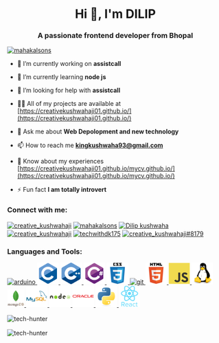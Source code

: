 <h1 align="center">Hi 👋, I'm DILIP</h1>
<h3 align="center">A passionate frontend developer from Bhopal</h3>

<p align="left"> <a href="https://twitter.com/mahakalsons" target="blank"><img src="https://img.shields.io/twitter/follow/mahakalsons?logo=twitter&style=for-the-badge" alt="mahakalsons" /></a> </p>

- 🔭 I’m currently working on **assistcall**

- 🌱 I’m currently learning **node js**

- 🤝 I’m looking for help with **assistcall**

- 👨‍💻 All of my projects are available at [https://creativekushwahaji01.github.io/](https://creativekushwahaji01.github.io/)

- 💬 Ask me about **Web Depolopment and new technology**

- 📫 How to reach me **kingkushwaha93@gmail.com**

- 📄 Know about my experiences [https://creativekushwahaji01.github.io/mycv.github.io/](https://creativekushwahaji01.github.io/mycv.github.io/)

- ⚡ Fun fact **I am totally introvert**

<h3 align="left">Connect with me:</h3>
<p align="left">
<a href="https://codepen.io/creative_kushwahaji" target="blank"><img align="center" src="https://raw.githubusercontent.com/rahuldkjain/github-profile-readme-generator/master/src/images/icons/Social/codepen.svg" alt="creative_kushwahaji" height="30" width="40" /></a>
<a href="https://twitter.com/mahakalsons" target="blank"><img align="center" src="https://raw.githubusercontent.com/rahuldkjain/github-profile-readme-generator/master/src/images/icons/Social/twitter.svg" alt="mahakalsons" height="30" width="40" /></a>
<a href="https://linkedin.com/in/kilip kushwaha" target="blank"><img align="center" src="https://raw.githubusercontent.com/rahuldkjain/github-profile-readme-generator/master/src/images/icons/Social/linked-in-alt.svg" alt="Dilip kushwaha" height="30" width="40" /></a>
<a href="https://instagram.com/creative_kushwahaji" target="blank"><img align="center" src="https://raw.githubusercontent.com/rahuldkjain/github-profile-readme-generator/master/src/images/icons/Social/instagram.svg" alt="creative_kushwahaji" height="30" width="40" /></a>
<a href="https://www.youtube.com/c/techwithdk175" target="blank"><img align="center" src="https://raw.githubusercontent.com/rahuldkjain/github-profile-readme-generator/master/src/images/icons/Social/youtube.svg" alt="techwithdk175" height="30" width="40" /></a>
<a href="https://discord.gg/creative_kushwahaji#8179" target="blank"><img align="center" src="https://raw.githubusercontent.com/rahuldkjain/github-profile-readme-generator/master/src/images/icons/Social/discord.svg" alt="creative_kushwahaji#8179" height="30" width="40" /></a>
</p>

<h3 align="left">Languages and Tools:</h3>
<p align="left"> <a href="https://www.arduino.cc/" target="_blank" rel="noreferrer"> <img src="https://cdn.worldvectorlogo.com/logos/arduino-1.svg" alt="arduino" width="50" height="50"/> </a> <a href="https://www.cprogramming.com/" target="_blank" rel="noreferrer"> <img src="https://raw.githubusercontent.com/devicons/devicon/master/icons/c/c-original.svg" alt="c" width="50" height="50"/> </a> <a href="https://www.w3schools.com/cpp/" target="_blank" rel="noreferrer"> <img src="https://raw.githubusercontent.com/devicons/devicon/master/icons/cplusplus/cplusplus-original.svg" alt="cplusplus" width="50" height="50"/> </a> <a href="https://www.w3schools.com/cs/" target="_blank" rel="noreferrer"> <img src="https://raw.githubusercontent.com/devicons/devicon/master/icons/csharp/csharp-original.svg" alt="csharp" width="50" height="50"/> </a> <a href="https://www.w3schools.com/css/" target="_blank" rel="noreferrer"> <img src="https://raw.githubusercontent.com/devicons/devicon/master/icons/css3/css3-original-wordmark.svg" alt="css3" width="50" height="50"/> </a> <a href="https://git-scm.com/" target="_blank" rel="noreferrer"> <img src="https://www.vectorlogo.zone/logos/git-scm/git-scm-icon.svg" alt="git" width="50" height="50"/> </a> <a href="https://www.w3.org/html/" target="_blank" rel="noreferrer"> <img src="https://raw.githubusercontent.com/devicons/devicon/master/icons/html5/html5-original-wordmark.svg" alt="html5" width="50" height="50"/> </a> <a href="https://developer.mozilla.org/en-US/docs/Web/JavaScript" target="_blank" rel="noreferrer"> <img src="https://raw.githubusercontent.com/devicons/devicon/master/icons/javascript/javascript-original.svg" alt="javascript" width="50" height="50"/> </a> <a href="https://www.linux.org/" target="_blank" rel="noreferrer"> <img src="https://raw.githubusercontent.com/devicons/devicon/master/icons/linux/linux-original.svg" alt="linux" width="50" height="50"/> </a> <a href="https://www.mongodb.com/" target="_blank" rel="noreferrer"> <img src="https://raw.githubusercontent.com/devicons/devicon/master/icons/mongodb/mongodb-original-wordmark.svg" alt="mongodb" width="40" height="40"/> </a> <a href="https://www.mysql.com/" target="_blank" rel="noreferrer"> <img src="https://raw.githubusercontent.com/devicons/devicon/master/icons/mysql/mysql-original-wordmark.svg" alt="mysql" width="50" height="50"/> </a> <a href="https://nodejs.org" target="_blank" rel="noreferrer"> <img src="https://raw.githubusercontent.com/devicons/devicon/master/icons/nodejs/nodejs-original-wordmark.svg" alt="nodejs" width="50" height="50"/> </a> <a href="https://www.oracle.com/" target="_blank" rel="noreferrer"> <img src="https://raw.githubusercontent.com/devicons/devicon/master/icons/oracle/oracle-original.svg" alt="oracle" width="50" height="50"/> </a> <a href="https://www.python.org" target="_blank" rel="noreferrer"> <img src="https://raw.githubusercontent.com/devicons/devicon/master/icons/python/python-original.svg" alt="python" width="50" height="50"/> </a> <a href="https://reactjs.org/" target="_blank" rel="noreferrer"> <img src="https://raw.githubusercontent.com/devicons/devicon/master/icons/react/react-original-wordmark.svg" alt="react" width="50" height="50"/> </a> </p>

<p><img align="center" src="https://github-readme-stats.vercel.app/api/top-langs?username=tech-hunter&show_icons=true&locale=en&layout=compact" alt="tech-hunter" /></p>

<p><img align="center" src="https://github-readme-streak-stats.herokuapp.com/?user=tech-hunter&" alt="tech-hunter" /></p>
